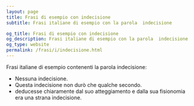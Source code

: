 ```yaml
---
layout: page
title: Frasi di esempio con indecisione 
subtitle: Frasi italiane di esempio con la parola  indecisione

og_title: Frasi di esempio con indecisione 
og_description: Frasi italiane di esempio con la parola  indecisione
og_type: website
permalink: /frasi/i/indecisione.html
---
```


Frasi italiane di esempio contenenti la parola indecisione:


- Nessuna indecisione.
- Questa indecisione non durò che qualche secondo.
- deducesse chiaramente dal suo atteggiamento e dalla sua fisionomia era una strana indecisione.
